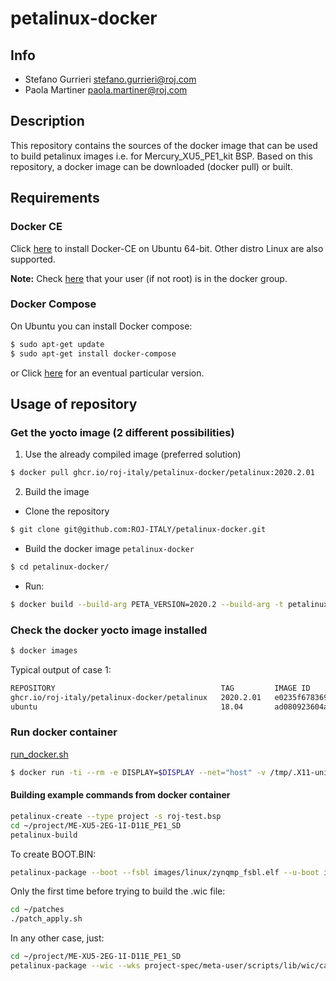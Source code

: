 # petalinux-docker

## Info
* Stefano Gurrieri <stefano.gurrieri@roj.com>
* Paola Martiner <paola.martiner@roj.com>

## Description
This repository contains the sources of the docker image that can be used to build petalinux images i.e. for Mercury_XU5_PE1_kit BSP. Based on this repository, a docker image can be downloaded (docker pull) or built.

## Requirements

### Docker CE
Click [here](https://docs.docker.com/install/linux/docker-ce/ubuntu/) to install Docker-CE on Ubuntu 64-bit. Other distro Linux are also supported.

**Note:** Check [here](https://docs.docker.com/install/linux/linux-postinstall/) that your user (if not root) is in the docker group.

### Docker Compose
On Ubuntu you can install Docker compose:
```sh
$ sudo apt-get update
$ sudo apt-get install docker-compose
```

or Click [here](https://docs.docker.com/compose/install/) for an eventual particular version.

## Usage of repository

### Get the yocto image (2 different possibilities)
1. Use the already compiled image (preferred solution)
```sh
$ docker pull ghcr.io/roj-italy/petalinux-docker/petalinux:2020.2.01
```

2. Build the image
- Clone the repository
```sh
$ git clone git@github.com:ROJ-ITALY/petalinux-docker.git
```

- Build the docker image `petalinux-docker`

```sh
$ cd petalinux-docker/
```
- Run:
```sh
$ docker build --build-arg PETA_VERSION=2020.2 --build-arg -t petalinux:2020.2.01 .
```

### Check the docker yocto image installed
```sh
$ docker images
```
Typical output of case 1:

```sh
REPOSITORY                                     TAG         IMAGE ID       CREATED          SIZE
ghcr.io/roj-italy/petalinux-docker/petalinux   2020.2.01   e0235f678369   23 minutes ago   12.9GB
ubuntu                                         18.04       ad080923604a   8 weeks ago      63.1MB

```

### Run docker container

[run_docker.sh](https://github.com/ROJ-ITALY/petalinux-docker/blob/master/run_docker.sh)

```sh
$ docker run -ti --rm -e DISPLAY=$DISPLAY --net="host" -v /tmp/.X11-unix:/tmp/.X11-unix -v $HOME/enclustra/2020.2:/home/vivado/project ghcr.io/roj-italy/petalinux-docker/petalinux:2020.2.01 /bin/bash
```

#### Building example commands from docker container
```sh
petalinux-create --type project -s roj-test.bsp
cd ~/project/ME-XU5-2EG-1I-D11E_PE1_SD
petalinux-build
```
To create BOOT.BIN:
```sh
petalinux-package --boot --fsbl images/linux/zynqmp_fsbl.elf --u-boot images/linux/u-boot.elf --pmufw images/linux/pmufw.elf --fpga images/linux/system.bit --force
```
Only the first time before trying to build the .wic file:
```sh
cd ~/patches
./patch_apply.sh
```
In any other case, just:
```sh
cd ~/project/ME-XU5-2EG-1I-D11E_PE1_SD
petalinux-package --wic --wks project-spec/meta-user/scripts/lib/wic/canned-wks/aeon.wks
```
